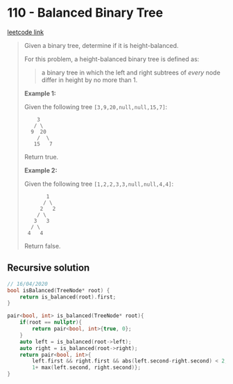 # 110 - Balanced Binary Tree

[leetcode link](https://leetcode.com/problems/balanced-binary-tree/)

> Given a binary tree, determine if it is height-balanced.
>
> For this problem, a height-balanced binary tree is defined as:
>
> > a binary tree in which the left and right subtrees of *every* node differ in height by no more than 1.
>
> **Example 1:**
>
> Given the following tree `[3,9,20,null,null,15,7]`:
>
> ```
>     3
>    / \
>   9  20
>     /  \
>    15   7
> ```
>
> Return true.
>  
>  **Example 2:**
>
> Given the following tree `[1,2,2,3,3,null,null,4,4]`:
>
> ```
>        1
>       / \
>      2   2
>     / \
>    3   3
>   / \
>  4   4
> ```
>
> Return false.

## Recursive solution

```cpp
// 16/04/2020
bool isBalanced(TreeNode* root) {
    return is_balanced(root).first;
}

pair<bool, int> is_balanced(TreeNode* root){
    if(root == nullptr){
        return pair<bool, int>{true, 0};
    }
    auto left = is_balanced(root->left);
    auto right = is_balanced(root->right);
    return pair<bool, int>{
        left.first && right.first && abs(left.second-right.second) < 2,
        1+ max(left.second, right.second)};
}
```